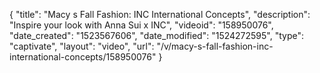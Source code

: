 {
    "title": "Macy s Fall Fashion: INC International Concepts",
    "description": "Inspire your look with Anna Sui x INC",
    "videoid": "158950076",
    "date_created": "1523567606",
    "date_modified": "1524272595",
    "type": "captivate",
    "layout": "video",
    "url": "\/v\/macy-s-fall-fashion-inc-international-concepts\/158950076"
}